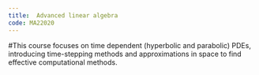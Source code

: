 ```yaml
---
title:  Advanced linear algebra
code: MA22020
---
```

#This course focuses on time dependent (hyperbolic and parabolic) PDEs, introducing time-stepping methods and approximations in space to find effective computational methods.
